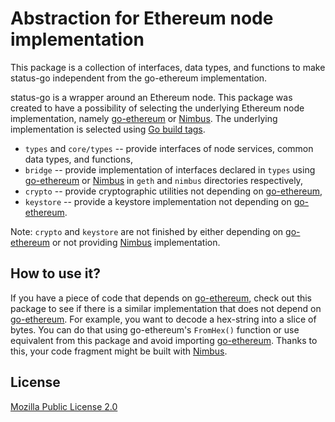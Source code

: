 # Abstraction for Ethereum node implementation

This package is a collection of interfaces, data types, and functions to make status-go independent from the go-ethereum implementation.

status-go is a wrapper around an Ethereum node. This package was created to have a possibility of selecting the underlying Ethereum node implementation, namely [go-ethereum](https://github.com/ethereum/go-ethereum) or [Nimbus](http://github.com/status-im/nimbus). The underlying implementation is selected using [Go build tags](https://golang.org/pkg/go/build/#hdr-Build_Constraints).

* `types` and `core/types` -- provide interfaces of node services, common data types, and functions,
* `bridge` -- provide implementation of interfaces declared in `types` using [go-ethereum](https://github.com/ethereum/go-ethereum) or [Nimbus](http://github.com/status-im/nimbus) in `geth` and `nimbus` directories respectively,
* `crypto` -- provide cryptographic utilities not depending on [go-ethereum](https://github.com/ethereum/go-ethereum),
* `keystore` -- provide a keystore implementation not depending on [go-ethereum](https://github.com/ethereum/go-ethereum).

Note: `crypto` and `keystore` are not finished by either depending on [go-ethereum](https://github.com/ethereum/go-ethereum) or not providing [Nimbus](http://github.com/status-im/nimbus) implementation.

## How to use it?

If you have a piece of code that depends on [go-ethereum](https://github.com/ethereum/go-ethereum), check out this package to see if there is a similar implementation that does not depend on [go-ethereum](https://github.com/ethereum/go-ethereum). For example, you want to decode a hex-string into a slice of bytes. You can do that using go-ethereum's `FromHex()` function or use equivalent from this package and avoid importing [go-ethereum](https://github.com/ethereum/go-ethereum). Thanks to this, your code fragment might be built with [Nimbus](http://github.com/status-im/nimbus).

## License

[Mozilla Public License 2.0](https://github.com/planq-network/status-go/blob/develop/LICENSE.md)
